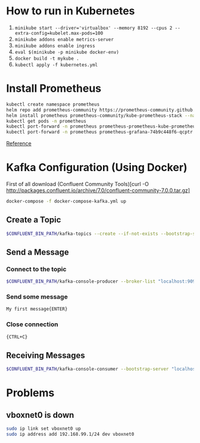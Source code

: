 # How to run in Kubernetes

1. `minikube start --driver='virtualbox' --memory 8192 --cpus 2 --extra-config=kubelet.max-pods=100`
1. `minikube addons enable metrics-server`
1. `minikube addons enable ingress`
1. `eval $(minikube -p minikube docker-env)`
1. `docker build -t mykube .`
1. `kubectl apply -f kubernetes.yml`

# Install Prometheus
``` bash
kubectl create namespace prometheus
helm repo add prometheus-community https://prometheus-community.github.io/helm-charts
helm install prometheus prometheus-community/kube-prometheus-stack --namespace prometheus
kubectl get pods -n prometheus
kubectl port-forward -n prometheus prometheus-prometheus-kube-prometheus-prometheus-0 9090
kubectl port-forward -n prometheus prometheus-grafana-74b9c448f6-qcptr 3000
```
[Reference](https://www.magalix.com/blog/monitoring-of-kubernetes-cluster-through-prometheus-and-grafana)


# Kafka Configuration (Using Docker)
First of all download (Confluent Community Tools)[curl -O http://packages.confluent.io/archive/7.0/confluent-community-7.0.0.tar.gz]

``` bash
docker-compose -f docker-compose-kafka.yml up
```
## Create a Topic
``` bash
$CONFLUENT_BIN_PATH/kafka-topics --create --if-not-exists --bootstrap-server "localhost:9092" --topic "mytopic"
```

## Send a Message
### Connect to the topic
``` bash
$CONFLUENT_BIN_PATH/kafka-console-producer --broker-list "localhost:9092" --topic "mytopic"
```
### Send some message
``` bash
My first message{ENTER}
```

### Close connection
``` bash
{CTRL+C}
```

## Receiving Messages
``` bash
$CONFLUENT_BIN_PATH/kafka-console-consumer --bootstrap-server "localhost:9092" --from-beginning --topic "mytopic" --group "my-consumer-group"
```

# Problems
## vboxnet0 is down
``` bash
sudo ip link set vboxnet0 up
sudo ip address add 192.168.99.1/24 dev vboxnet0
```

